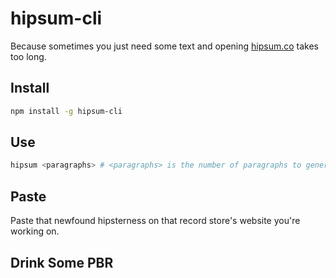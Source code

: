 # hipsum-cli
Because sometimes you just need some text and opening [hipsum.co](http://hipsum.co) takes too long.

## Install
```bash
npm install -g hipsum-cli
```

## Use
```bash
hipsum <paragraphs> # <paragraphs> is the number of paragraphs to generate
```

## Paste
Paste that newfound hipsterness on that record store's website you're working on.

## Drink Some PBR
